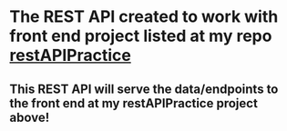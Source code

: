 # The REST API created to work with front end project listed at my repo [restAPIPractice](https://github.com/wsup-mike/restAPIPractice)

## This REST API will serve the data/endpoints to the front end at my restAPIPractice project above!

